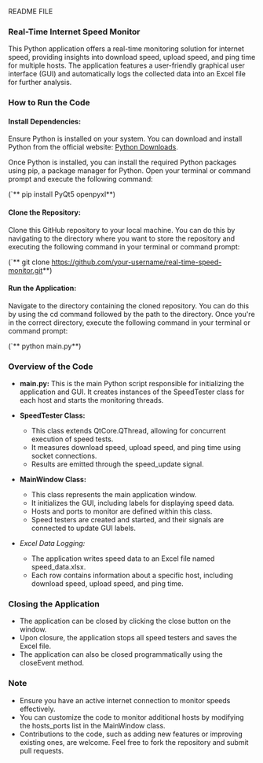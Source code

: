README FILE

### Real-Time Internet Speed Monitor

This Python application offers a real-time monitoring solution for internet speed, providing insights into download speed, upload speed, and ping time for multiple hosts. The application features a user-friendly graphical user interface (GUI) and automatically logs the collected data into an Excel file for further analysis.

### How to Run the Code

#### Install Dependencies:

Ensure Python is installed on your system. You can download and install Python from the official website: [Python Downloads](https://www.python.org/downloads/).

Once Python is installed, you can install the required Python packages using pip, a package manager for Python. Open your terminal or command prompt and execute the following command:

(`**
pip install PyQt5 openpyxl**)


#### Clone the Repository:

Clone this GitHub repository to your local machine. You can do this by navigating to the directory where you want to store the repository and executing the following command in your terminal or command prompt:

(`**
git clone https://github.com/your-username/real-time-speed-monitor.git**)


#### Run the Application:

Navigate to the directory containing the cloned repository. You can do this by using the cd command followed by the path to the directory. Once you're in the correct directory, execute the following command in your terminal or command prompt:

(`**
python main.py**)


### Overview of the Code

- **main.py:** This is the main Python script responsible for initializing the application and GUI. It creates instances of the SpeedTester class for each host and starts the monitoring threads.

- **SpeedTester Class:**
  - This class extends QtCore.QThread, allowing for concurrent execution of speed tests.
  - It measures download speed, upload speed, and ping time using socket connections.
  - Results are emitted through the speed_update signal.

- **MainWindow Class:**
  - This class represents the main application window.
  - It initializes the GUI, including labels for displaying speed data.
  - Hosts and ports to monitor are defined within this class.
  - Speed testers are created and started, and their signals are connected to update GUI labels.

- *Excel Data Logging:*
  - The application writes speed data to an Excel file named speed_data.xlsx.
  - Each row contains information about a specific host, including download speed, upload speed, and ping time.

### Closing the Application

- The application can be closed by clicking the close button on the window.
- Upon closure, the application stops all speed testers and saves the Excel file.
- The application can also be closed programmatically using the closeEvent method.

### Note

- Ensure you have an active internet connection to monitor speeds effectively.
- You can customize the code to monitor additional hosts by modifying the hosts_ports list in the MainWindow class.
- Contributions to the code, such as adding new features or improving existing ones, are welcome. Feel free to fork the repository and submit pull requests.
